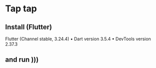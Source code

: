 # Tap tap
## Install (Flutter)
Flutter (Channel stable, 3.24.4)
• Dart version 3.5.4
• DevTools version 2.37.3
## and run )))
